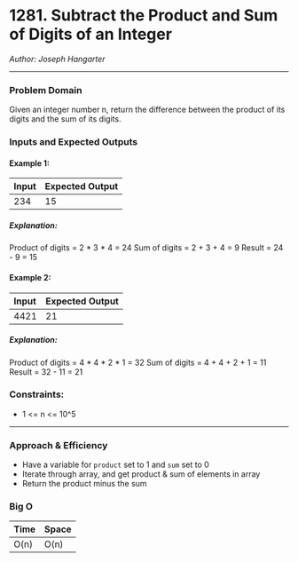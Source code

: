 # 1281. Subtract the Product and Sum of Digits of an Integer
  
*Author: Joseph Hangarter*

---

### Problem Domain

Given an integer number n, return the difference between the product of its digits and the sum of its digits.

### Inputs and Expected Outputs

#### Example 1:  
| Input | Expected Output |
| :----------- | :----------- |
| 234 | 15 |

##### Explanation: 
Product of digits = 2 * 3 * 4 = 24 
Sum of digits = 2 + 3 + 4 = 9 
Result = 24 - 9 = 15

#### Example 2:  
| Input | Expected Output |
| :----------- | :----------- |
| 4421 | 21 |

##### Explanation: 
Product of digits = 4 * 4 * 2 * 1 = 32 
Sum of digits = 4 + 4 + 2 + 1 = 11 
Result = 32 - 11 = 21
 
### Constraints:
* 1 <= n <= 10^5

---

### Approach & Efficiency
* Have a variable for `product` set to 1 and `sum` set to 0
* Iterate through array, and get product & sum of elements in array
* Return the product minus the sum

### Big O

| Time | Space |
| :----------- | :----------- |
| O(n) | O(n) |

